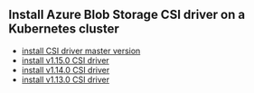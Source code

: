 ## Install Azure Blob Storage CSI driver on a Kubernetes cluster

 - [install CSI driver master version](./install-csi-driver-master.md)
 - [install v1.15.0 CSI driver](./install-csi-driver-v1.15.0.md)
 - [install v1.14.0 CSI driver](./install-csi-driver-v1.14.0.md)
 - [install v1.13.0 CSI driver](./install-csi-driver-v1.13.0.md)
